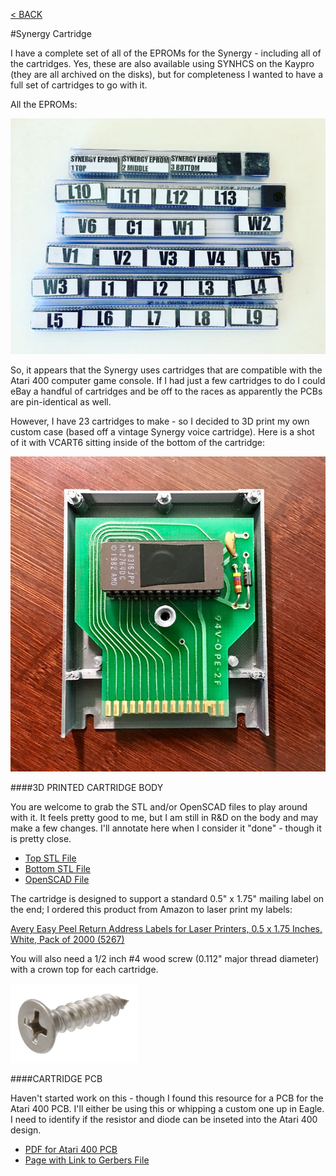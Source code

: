 [< BACK](readme.md)

#Synergy Cartridge

I have a complete set of all of the EPROMs for the Synergy - including all of the cartridges. Yes, these are also available using SYNHCS on the Kaypro (they are all archived on the disks), but for completeness I wanted to have a full set of cartridges to go with it.

All the EPROMs:

![EPROMs](scad/eproms.png)

So, it appears that the Synergy uses cartridges that are compatible with the Atari 400 computer game console. If I had just a few cartridges to do I could eBay a handful of cartridges and be off to the races as apparently the PCBs are pin-identical as well.

However, I have 23 cartridges to make - so I decided to 3D print my own custom case (based off a vintage Synergy voice cartridge). Here is a shot of it with VCART6 sitting inside of the bottom of the cartridge:

![DK Synergy](scad/cart_bottom.jpg)

####3D PRINTED CARTRIDGE BODY

You are welcome to grab the STL and/or OpenSCAD files to play around with it. It feels pretty good to me, but I am still in R&D on the body and may make a few changes. I'll annotate here when I consider it "done" - though it is pretty close.

* [Top STL File](scad/synergycart-top.stl)
* [Bottom STL File](scad/synergycart-bottom.stl)
* [OpenSCAD File](scad/synergycart.scad)

The cartridge is designed to support a standard 0.5" x 1.75" mailing label on the end; I ordered this product from Amazon to laser print my labels:

[Avery Easy Peel Return Address Labels for Laser Printers, 0.5 x 1.75 Inches, White, Pack of 2000 (5267)](https://www.amazon.com/gp/product/B00004Z5QP)

You will also need a 1/2 inch #4 wood screw (0.112" major thread diameter) with a crown top for each cartridge.

![EPROMs](scad/screw.png)

####CARTRIDGE PCB

Haven't started work on this - though I found this resource for a PCB for the Atari 400 PCB. I'll either be using this or whipping a custom one up in Eagle. I need to identify if the resistor and diode can be inseted into the Atari 400 design.

* [PDF for Atari 400 PCB](http://www.grandideastudio.com/wp-content/uploads/pp_atari8bit_instructions.pdf)
* [Page with Link to Gerbers File](http://www.grandideastudio.com/portfolio/pixels-past/)